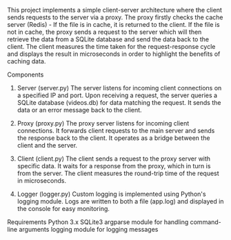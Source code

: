 This project implements a simple client-server architecture where the client sends requests to the server via a proxy. The proxy firstly checks the cache server (Redis) - If the file is in cache, it is returned to the client. If the file is not in cache, the proxy sends a request to the server which will then retrieve the data from a SQLite database and send the data back to the client. The client measures the time taken for the request-response cycle and displays the result in microseconds in order to highlight the benefits of caching data.

Components
1. Server (server.py)
The server listens for incoming client connections on a specified IP and port.
Upon receiving a request, the server queries a SQLite database (videos.db) for data matching the request. It sends the data or an error message back to the client.

2. Proxy (proxy.py)
The proxy server listens for incoming client connections.
It forwards client requests to the main server and sends the response back to the client.
It operates as a bridge between the client and the server.

3. Client (client.py)
The client sends a request to the proxy server with specific data.
It waits for a response from the proxy, which in turn is from the server.
The client measures the round-trip time of the request in microseconds.

4. Logger (logger.py)
Custom logging is implemented using Python's logging module.
Logs are written to both a file (app.log) and displayed in the console for easy monitoring.

Requirements
Python 3.x
SQLite3
argparse module for handling command-line arguments
logging module for logging messages
